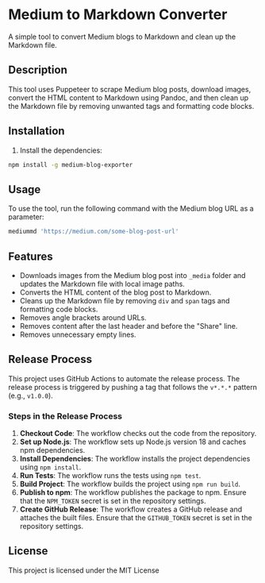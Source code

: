 # Medium to Markdown Converter

A simple tool to convert Medium blogs to Markdown and clean up the Markdown file.

## Description

This tool uses Puppeteer to scrape Medium blog posts, download images, convert the HTML content to Markdown using Pandoc, and then clean up the Markdown file by removing unwanted tags and formatting code blocks.

## Installation

1. Install the dependencies:

```sh
npm install -g medium-blog-exporter 
```

## Usage

To use the tool, run the following command with the Medium blog URL as a parameter:

```sh
mediummd 'https://medium.com/some-blog-post-url'
```

## Features

- Downloads images from the Medium blog post into `_media` folder and updates the Markdown file with local image paths.
- Converts the HTML content of the blog post to Markdown.
- Cleans up the Markdown file by removing `div` and `span` tags and formatting code blocks.
- Removes angle brackets around URLs.
- Removes content after the last header and before the "Share" line.
- Removes unnecessary empty lines.

## Release Process

This project uses GitHub Actions to automate the release process. The release process is triggered by pushing a tag that follows the `v*.*.*` pattern (e.g., `v1.0.0`).

### Steps in the Release Process

1. **Checkout Code**: The workflow checks out the code from the repository.
2. **Set up Node.js**: The workflow sets up Node.js version 18 and caches npm dependencies.
3. **Install Dependencies**: The workflow installs the project dependencies using `npm install`.
4. **Run Tests**: The workflow runs the tests using `npm test`.
5. **Build Project**: The workflow builds the project using `npm run build`.
6. **Publish to npm**: The workflow publishes the package to npm. Ensure that the `NPM_TOKEN` secret is set in the repository settings.
7. **Create GitHub Release**: The workflow creates a GitHub release and attaches the built files. Ensure that the `GITHUB_TOKEN` secret is set in the repository settings.

## License

This project is licensed under the MIT License 
